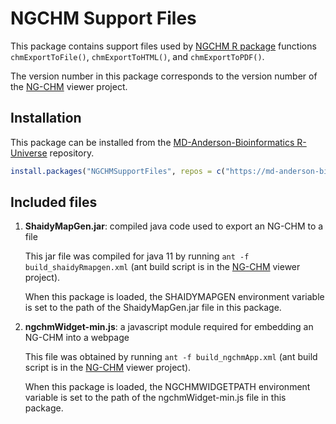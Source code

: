 # NGCHM Support Files

This package contains support files used by [NGCHM R package](https://github.com/MD-Anderson-Bioinformatics/NGCHM-R) functions `chmExportToFile()`, `chmExportToHTML()`, and
`chmExportToPDF()`.

The version number in this package corresponds to the version number of the [NG-CHM](https://github.com/MD-Anderson-Bioinformatics/NG-CHM) viewer project.

## Installation

This package can be installed from the [MD-Anderson-Bioinformatics R-Universe](https://md-anderson-bioinformatics.r-universe.dev/packages) repository.

```r
install.packages("NGCHMSupportFiles", repos = c("https://md-anderson-bioinformatics.r-universe.dev", "https://cran.r-project.org"))
```

## Included files

1. **ShaidyMapGen.jar**: compiled java code used to export an NG-CHM to a file

   This jar file was compiled for java 11 by running `ant -f build_shaidyRmapgen.xml` (ant
   build script is in the [NG-CHM](https://github.com/MD-Anderson-Bioinformatics/NG-CHM) viewer project).

   When this package is loaded, the SHAIDYMAPGEN environment variable
   is set to the path of the ShaidyMapGen.jar file in this package.

2. **ngchmWidget-min.js**: a javascript module required for embedding an NG-CHM into a webpage

   This file was obtained by running `ant -f build_ngchmApp.xml` (ant
   build script is in the [NG-CHM](https://github.com.MD-Anderson-Bioinformatics/NG-CHM) viewer project).

   When this package is loaded, the NGCHMWIDGETPATH environment variable is set to the path of the ngchmWidget-min.js file in this package.

